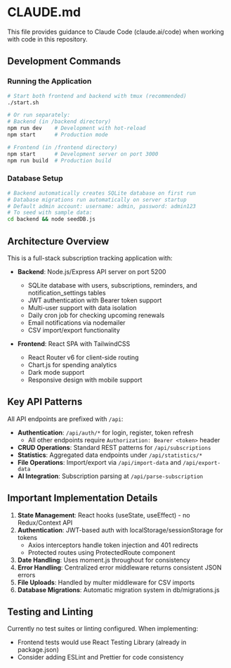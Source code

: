 # CLAUDE.md

This file provides guidance to Claude Code (claude.ai/code) when working with code in this repository.

## Development Commands

### Running the Application
```bash
# Start both frontend and backend with tmux (recommended)
./start.sh

# Or run separately:
# Backend (in /backend directory)
npm run dev    # Development with hot-reload
npm start      # Production mode

# Frontend (in /frontend directory)
npm start      # Development server on port 3000
npm run build  # Production build
```

### Database Setup
```bash
# Backend automatically creates SQLite database on first run
# Database migrations run automatically on server startup
# Default admin account: username: admin, password: admin123
# To seed with sample data:
cd backend && node seedDB.js
```

## Architecture Overview

This is a full-stack subscription tracking application with:

- **Backend**: Node.js/Express API server on port 5200
  - SQLite database with users, subscriptions, reminders, and notification_settings tables
  - JWT authentication with Bearer token support
  - Multi-user support with data isolation
  - Daily cron job for checking upcoming renewals
  - Email notifications via nodemailer
  - CSV import/export functionality

- **Frontend**: React SPA with TailwindCSS
  - React Router v6 for client-side routing
  - Chart.js for spending analytics
  - Dark mode support
  - Responsive design with mobile support

## Key API Patterns

All API endpoints are prefixed with `/api`:

- **Authentication**: `/api/auth/*` for login, register, token refresh
  - All other endpoints require `Authorization: Bearer <token>` header
- **CRUD Operations**: Standard REST patterns for `/api/subscriptions`
- **Statistics**: Aggregated data endpoints under `/api/statistics/*`
- **File Operations**: Import/export via `/api/import-data` and `/api/export-data`
- **AI Integration**: Subscription parsing at `/api/parse-subscription`

## Important Implementation Details

1. **State Management**: React hooks (useState, useEffect) - no Redux/Context API
2. **Authentication**: JWT-based auth with localStorage/sessionStorage for tokens
   - Axios interceptors handle token injection and 401 redirects
   - Protected routes using ProtectedRoute component
3. **Date Handling**: Uses moment.js throughout for consistency
4. **Error Handling**: Centralized error middleware returns consistent JSON errors
5. **File Uploads**: Handled by multer middleware for CSV imports
6. **Database Migrations**: Automatic migration system in db/migrations.js

## Testing and Linting

Currently no test suites or linting configured. When implementing:
- Frontend tests would use React Testing Library (already in package.json)
- Consider adding ESLint and Prettier for code consistency